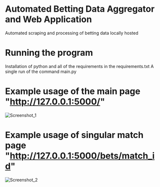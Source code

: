 # Automated Betting Data Aggregator and Web Application
Automated scraping and processing of betting data locally hosted

# Running the program
Installation of python and all of the requirements in the requirements.txt
A single run of the command main.py


# Example usage of the main page "http://127.0.0.1:5000/"
![Screenshot_1](https://github.com/leksica/bet_info_app/assets/82161981/57cdb5c5-10ea-420f-9b2d-52dc51592f77)
# Example usage of singular match page "http://127.0.0.1:5000/bets/match_id"
![Screenshot_2](https://github.com/leksica/bet_info_app/assets/82161981/b14a3fc5-7c7b-458e-9476-d4a0d1ca8edc)
